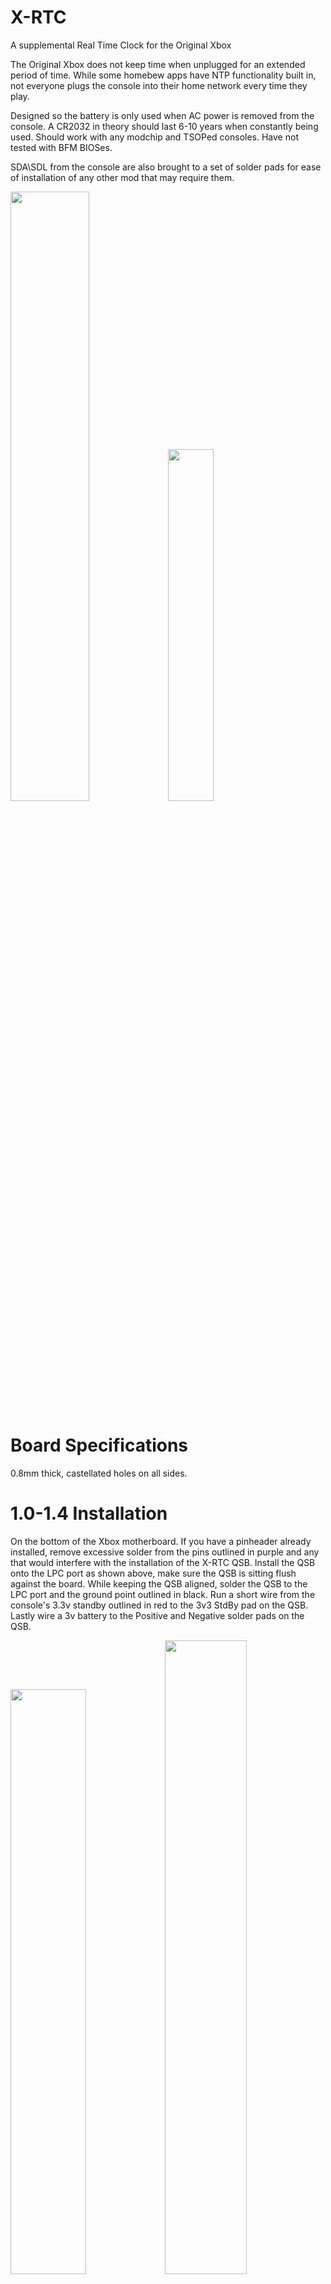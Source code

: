 # X-RTC
A supplemental Real Time Clock for the Original Xbox 

The Original Xbox does not keep time when unplugged for an extended period of time. While some homebew apps have NTP functionality built in, not everyone plugs the console into their home network every time they play. 

Designed so the battery is only used when AC power is removed from the console. A CR2032 in theory should last 6-10 years when constantly being used. 
Should work with any modchip and TSOPed consoles. Have not tested with BFM BIOSes. 

SDA\SDL from the console are also brought to a set of solder pads for ease of installation of any other mod that may require them. 

<img src="https://github.com/Andr-Zero/X-RTC/blob/main/Images/10Install.png" width=50% height=50%><img src="https://github.com/Andr-Zero/X-RTC/blob/main/Images/16Install.png" width=38% height=38%>

# Board Specifications
0.8mm thick, castellated holes on all sides.

# 1.0-1.4 Installation
On the bottom of the Xbox motherboard. If you have a pinheader already installed, remove excessive solder from the pins outlined in purple and any that would interfere with the installation of the X-RTC QSB. Install the QSB onto the LPC port as shown above, make sure the QSB is sitting flush against the board. While keeping the QSB aligned, solder the QSB to the LPC port and the ground point outlined in black. Run a short wire from the console's 3.3v standby outlined in red to the 3v3 StdBy pad on the QSB. Lastly wire a 3v battery to the Positive and Negative solder pads on the QSB.

<img src="https://github.com/Andr-Zero/X-RTC/blob/main/Images/1011Board.png" width=49% height=49%><img src="https://github.com/Andr-Zero/X-RTC/blob/main/Images/1214Board.png" width=51% height=51%>

# 1.6 Installation
On the bottom of the Xbox motherboard. Remove any existing LPC rebuild QSB or wires that maybe installed. If a pinheader is already installed, remove solder from the bottom of the pinheader. No need to remove the pinheader, just enough for the X-RTC QSB can sit flush against the board. Solder the various LAD points first, then the ground connections around the QSB, solder the QSB to the LPC port and pinheader last. Make sure the solder is connecting to the QSB, pinheader, and the main board. All the edge points on the QSB need to contact the board. Since the 1.6 consoles have it’s standby voltage on the LPC, no need to run a wire like the early revisions. Last step is wiring a 3v battery to the Positive and Negative solder pads on the QSB. Your install should look like the 1.6 install at the top of this README

# BOM

| Part | Description | Digikey Link |
| --- | --- | --- |
| `0.1 uF` | Generic 0.1uF Ceramic Cap | https://www.digikey.com/short/408q3vwn |
| `DS3231MZ` | I2C Real Time Clock | https://www.digikey.com/short/m05dd78z |
| `XC6206P332MR` | 3.3v Regulator for 1.6 ONLY | https://www.digikey.com/short/bqdqftzn |


# Software
Cerbios 2.4.0 or higher is required to use X-RTC. 

> ; Enables Automatic Time Sync With Optional RTC Hardware Connected to SMBus
> 
> RtcEnable = True

Using a Chip that can use PrometheOS:
Version 1.4.0 or higher is able to set the time, enable RTC in PrometheOS Settings. (Rebooting recommended) 

TSOP or Other:
Download the X-RTC.xbe into your Apps folder, within you can set the time. 

Once the time is set and Cerbios is configured. The time on the console will set automatically on boot.


# License, Credits, & Thanks
The hardware and it's related files is licensed under CERN-OHL-S v2 or later version.
See License.txt, cern_ohl_s_v2.txt, and cern_ohl_s_v2_user_guide.txt for details.

1.6 LPC rebuild portion by Kekule. -> https://github.com/Kekule-OXC/OXC_LPCorrectr

Team Resurgent for the idea, PrometheOS, and the XBE.

Cerbios team for including functionality into their BIOS.
